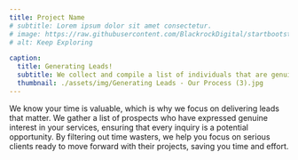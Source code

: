 ```yaml
---
title: Project Name
# subtitle: Lorem ipsum dolor sit amet consectetur.
# image: https://raw.githubusercontent.com/BlackrockDigital/startbootstrap-agency/master/src/assets/img/portfolio/02-full.jpg
# alt: Keep Exploring

caption:
  title: Generating Leads!
  subtitle: We collect and compile a list of individuals that are genuinely interested in your services provided. Eliminating time wasters.
  thumbnail: ./assets/img/Generating Leads - Our Process (3).jpg
---
```

We know your time is valuable, which is why we focus on delivering leads that matter. We gather a list of prospects who have expressed genuine interest in your services, ensuring that every inquiry is a potential opportunity. By filtering out time wasters, we help you focus on serious clients ready to move forward with their projects, saving you time and effort.
